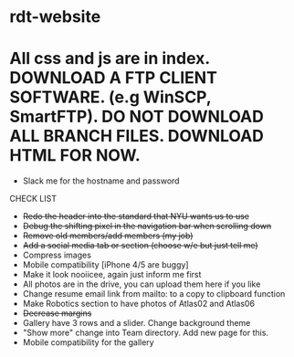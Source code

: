 # rdt-website
All css and js are in index.
DOWNLOAD A FTP CLIENT SOFTWARE. (e.g WinSCP, SmartFTP).
DO NOT DOWNLOAD ALL BRANCH FILES. DOWNLOAD HTML FOR NOW.
=======
- Slack me for the hostname and password

CHECK LIST

- ~~Redo the header into the standard that NYU wants us to use~~
- ~~Debug the shifting pixel in the navigation bar when scrolling down~~ 
- ~~Remove old members/add members (my job)~~
- ~~Add a social media tab or section (choose w/e but just tell me)~~
- Compress images
- Mobile compatibility [iPhone 4/5 are buggy]
- Make it look nooiicee, again just inform me first
- All photos are in the drive, you can upload them here if you like
- Change resume email link from mailto: to a copy to clipboard function
- Make Robotics section to have photos of Atlas02 and Atlas06
- ~~Decrease margins~~
- Gallery have 3 rows and a slider. Change background theme
- "Show more" change into Team directory. Add new page for this.
- Mobile compatibility for the gallery
